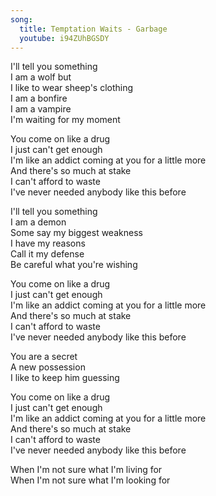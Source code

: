 ```yaml
---
song:
  title: Temptation Waits - Garbage
  youtube: i94ZUhBGSDY
---
```


I'll tell you something  
I am a wolf but  
I like to wear sheep's clothing  
I am a bonfire  
I am a vampire  
I'm waiting for my moment  
  
You come on like a drug  
I just can't get enough  
I'm like an addict coming at you for a little more  
And there's so much at stake  
I can't afford to waste  
I've never needed anybody like this before  
  
I'll tell you something  
I am a demon  
Some say my biggest weakness  
I have my reasons  
Call it my defense  
Be careful what you're wishing  
  
You come on like a drug  
I just can't get enough  
I'm like an addict coming at you for a little more  
And there's so much at stake  
I can't afford to waste  
I've never needed anybody like this before  
  
You are a secret  
A new possession  
I like to keep him guessing  
  
You come on like a drug  
I just can't get enough  
I'm like an addict coming at you for a little more  
And there's so much at stake  
I can't afford to waste  
I've never needed anybody like this before  
  
When I'm not sure what I'm living for  
When I'm not sure what I'm looking for
